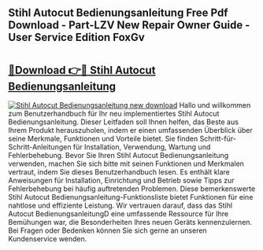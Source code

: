 ## Stihl Autocut Bedienungsanleitung Free Pdf Download - Part-LZV New Repair Owner Guide - User Service Edition FoxGv

# <h2><a href="http://df2abq0.blite.top/?on=Stihl+Autocut+Bedienungsanleitung">🔗Download 👉🔴 Stihl Autocut Bedienungsanleitung</a></h2>

[![Stihl Autocut Bedienungsanleitung new download](https://i.imgur.com/lujVjoI.png)](http://df2abq0.blite.top/?on=Stihl+Autocut+Bedienungsanleitung)
Hallo und willkommen zum Benutzerhandbuch für Ihr neu implementiertes Stihl Autocut Bedienungsanleitung. Dieser Leitfaden soll Ihnen helfen, das Beste aus Ihrem Produkt herauszuholen, indem er einen umfassenden Überblick über seine Merkmale, Funktionen und Vorteile bietet. Sie finden Schritt-für-Schritt-Anleitungen für Installation, Verwendung, Wartung und Fehlerbehebung. Bevor Sie Ihren Stihl Autocut Bedienungsanleitung verwenden, machen Sie sich bitte mit seinen Funktionen und Merkmalen vertraut, indem Sie dieses Benutzerhandbuch lesen. Es enthält klare Anweisungen für Installation, Einrichtung und Betrieb sowie Tipps zur Fehlerbehebung bei häufig auftretenden Problemen. Diese bemerkenswerte Stihl Autocut Bedienungsanleitung-Funktionsliste bietet Funktionen für eine nahtlose und effiziente Leistung. Wir vertrauen darauf, dass das Stihl Autocut BedienungsanleitungD eine umfassende Ressource für Ihre Bemühungen war, die Besonderheiten Ihres neuen Geräts kennenzulernen. Bei Fragen oder Bedenken können Sie sich gerne an unseren Kundenservice wenden.
